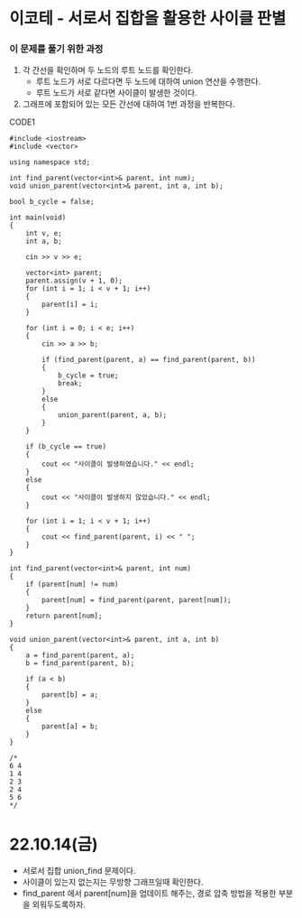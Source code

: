 #  이코테 - 서로서 집합을 활용한 사이클 판별

### 이 문제를 풀기 위한 과정
1. 각 간선을 확인하며 두 노드의 루트 노드를 확인한다.
    - 루트 노드가 서로 다르다면 두 노드에 대하여 union 연산을 수행한다.
    - 루트 노드가 서로 같다면 사이클이 발생한 것이다.
2. 그래프에 포함되어 있는 모든 간선에 대하여 1번 과정을 반복한다.

CODE1

    #include <iostream>
    #include <vector>

    using namespace std;

    int find_parent(vector<int>& parent, int num);
    void union_parent(vector<int>& parent, int a, int b);

    bool b_cycle = false;

    int main(void)
    {
        int v, e;
        int a, b;

        cin >> v >> e;

        vector<int> parent;
        parent.assign(v + 1, 0);
        for (int i = 1; i < v + 1; i++)
        {
            parent[i] = i;
        }
        
        for (int i = 0; i < e; i++)
        {
            cin >> a >> b;

            if (find_parent(parent, a) == find_parent(parent, b))
            {
                b_cycle = true;
                break;
            }
            else
            {
                union_parent(parent, a, b);
            }
        }

        if (b_cycle == true)
        {
            cout << "사이클이 발생하였습니다." << endl;
        }
        else
        {
            cout << "사이클이 발생하지 않았습니다." << endl;
        }

        for (int i = 1; i < v + 1; i++)
        {
            cout << find_parent(parent, i) << " ";
        }
    }

    int find_parent(vector<int>& parent, int num)
    {
        if (parent[num] != num)
        {
            parent[num] = find_parent(parent, parent[num]);
        }
        return parent[num];
    }

    void union_parent(vector<int>& parent, int a, int b)
    {
        a = find_parent(parent, a);
        b = find_parent(parent, b);

        if (a < b)
        {
            parent[b] = a;
        }
        else
        {
            parent[a] = b;
        }
    }

    /*
    6 4
    1 4
    2 3
    2 4
    5 6
    */

# 22.10.14(금)
* 서로서 집합 union_find 문제이다.
* 사이클이 있는지 없는지는 무방향 그래프일때 확인한다.
* find_parent 에서 parent[num]을 업데이트 해주는, 경로 압축 방법을 적용한 부분을 외워두도록하자.